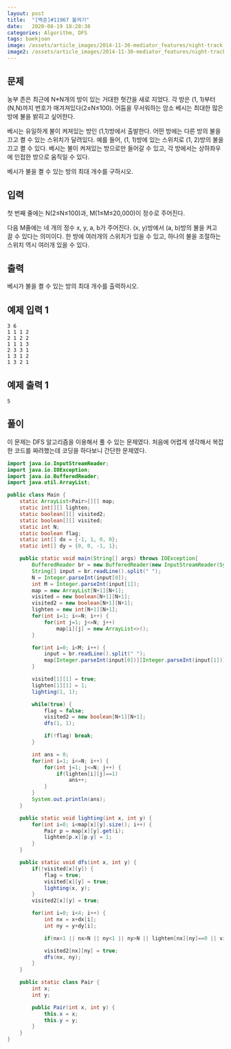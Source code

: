 ```yaml
---
layout: post
title:  "[백준]#11967 불켜기"
date:   2020-08-19 18:28:38
categories: Algorithm, DFS
tags: baekjoon
image: /assets/article_images/2014-11-30-mediator_features/night-track.JPG
image2: /assets/article_images/2014-11-30-mediator_features/night-track-mobile.JPG
---
```


문제
--------------------

농부 존은 최근에 N*N개의 방이 있는 거대한 헛간을 새로 지었다. 각 방은 (1, 1)부터 (N,N)까지 번호가 매겨져있다(2≤N≤100). 어둠을 무서워하는 암소 베시는 최대한 많은 방에 불을 밝히고 싶어한다.

베시는 유일하게 불이 켜져있는 방인 (1,1)방에서 출발한다. 어떤 방에는 다른 방의 불을 끄고 켤 수 있는 스위치가 달려있다. 예를 들어, (1, 1)방에 있는 스위치로 (1, 2)방의 불을 끄고 켤 수 있다. 베시는 불이 켜져있는 방으로만 들어갈 수 있고, 각 방에서는 상하좌우에 인접한 방으로 움직일 수 있다. 

베시가 불을 켤 수 있는 방의 최대 개수를 구하시오.

입력
---------------------------

첫 번째 줄에는 N(2≤N≤100)과, M(1≤M≤20,000)이 정수로 주어진다.

다음 M줄에는 네 개의 정수 x, y, a, b가 주어진다. (x, y)방에서 (a, b)방의 불을 켜고 끌 수 있다는 의미이다. 한 방에 여러개의 스위치가 있을 수 있고, 하나의 불을 조절하는 스위치 역시 여러개 있을 수 있다. 

출력
----------------

베시가 불을 켤 수 있는 방의 최대 개수를 출력하시오.

예제 입력 1 
----------------------

```
3 6
1 1 1 2
2 1 2 2
1 1 1 3
2 3 3 1
1 3 1 2
1 3 2 1
```

예제 출력 1 
------------------------

```
5
```

풀이
--------------------------

이 문제는 DFS 알고리즘을 이용해서 풀 수 있는 문제였다. 처음에 어렵게 생각해서 복잡한 코드를 짜려했는데 코딩을 하다보니 간단한 문제였다.

```java
import java.io.InputStreamReader;
import java.io.IOException;
import java.io.BufferedReader;
import java.util.ArrayList;

public class Main {
    static ArrayList<Pair>[][] map;
    static int[][] lighten;
    static boolean[][] visited2;
    static boolean[][] visited;
    static int N;
    static boolean flag;
    static int[] dx = {-1, 1, 0, 0};
    static int[] dy = {0, 0, -1, 1};

    public static void main(String[] args) throws IOException{
        BufferedReader br = new BufferedReader(new InputStreamReader(System.in));
        String[] input = br.readLine().split(" ");
        N = Integer.parseInt(input[0]);
        int M = Integer.parseInt(input[1]);
        map = new ArrayList[N+1][N+1];
        visited = new boolean[N+1][N+1];
        visited2 = new boolean[N+1][N+1];
        lighten = new int[N+1][N+1];
        for(int i=1; i<=N; i++) {
            for(int j=1; j<=N; j++)
                map[i][j] = new ArrayList<>();
        }

        for(int i=0; i<M; i++) {
            input = br.readLine().split(" ");
            map[Integer.parseInt(input[0])][Integer.parseInt(input[1])].add(new Pair(Integer.parseInt(input[2]), Integer.parseInt(input[3])));
        }

        visited[1][1] = true;
        lighten[1][1] = 1;
        lighting(1, 1);

        while(true) {
            flag = false;
            visited2 = new boolean[N+1][N+1];
            dfs(1, 1);

            if(!flag) break;
        }

        int ans = 0;
        for(int i=1; i<=N; i++) {
            for(int j=1; j<=N; j++) {
                if(lighten[i][j]==1)
                    ans++;
            }
        }
        System.out.println(ans);
    }

    public static void lighting(int x, int y) {
        for(int i=0; i<map[x][y].size(); i++) {
            Pair p = map[x][y].get(i);
            lighten[p.x][p.y] = 1;
        }
    }

    public static void dfs(int x, int y) {
        if(!visited[x][y]) {
            flag = true;
            visited[x][y] = true;
            lighting(x, y);
        }
        visited2[x][y] = true;

        for(int i=0; i<4; i++) {
            int nx = x+dx[i];
            int ny = y+dy[i];

            if(nx<1 || nx>N || ny<1 || ny>N || lighten[nx][ny]==0 || visited2[nx][ny]) continue;

            visited2[nx][ny] = true;
            dfs(nx, ny);
        }
    }

    public static class Pair {
        int x;
        int y;

        public Pair(int x, int y) {
            this.x = x;
            this.y = y;
        }
    }
}
```
